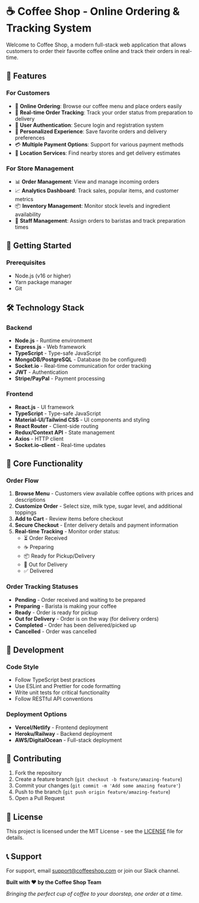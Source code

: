 # ☕ Coffee Shop - Online Ordering & Tracking System

Welcome to Coffee Shop, a modern full-stack web application that allows customers to order their favorite coffee online and track their orders in real-time.

## 🌟 Features

### For Customers
- 🛒 **Online Ordering**: Browse our coffee menu and place orders easily
- 📱 **Real-time Order Tracking**: Track your order status from preparation to delivery
- 👤 **User Authentication**: Secure login and registration system
- 🎯 **Personalized Experience**: Save favorite orders and delivery preferences
- 💳 **Multiple Payment Options**: Support for various payment methods
- 📍 **Location Services**: Find nearby stores and get delivery estimates

### For Store Management
- 📊 **Order Management**: View and manage incoming orders
- 📈 **Analytics Dashboard**: Track sales, popular items, and customer metrics
- 📦 **Inventory Management**: Monitor stock levels and ingredient availability
- 👥 **Staff Management**: Assign orders to baristas and track preparation times


## 🚀 Getting Started

### Prerequisites
- Node.js (v16 or higher)
- Yarn package manager
- Git


## 🛠️ Technology Stack

### Backend
- **Node.js** - Runtime environment
- **Express.js** - Web framework
- **TypeScript** - Type-safe JavaScript
- **MongoDB/PostgreSQL** - Database (to be configured)
- **Socket.io** - Real-time communication for order tracking
- **JWT** - Authentication
- **Stripe/PayPal** - Payment processing

### Frontend
- **React.js** - UI framework
- **TypeScript** - Type-safe JavaScript
- **Material-UI/Tailwind CSS** - UI components and styling
- **React Router** - Client-side routing
- **Redux/Context API** - State management
- **Axios** - HTTP client
- **Socket.io-client** - Real-time updates

## 📱 Core Functionality

### Order Flow
1. **Browse Menu** - Customers view available coffee options with prices and descriptions
2. **Customize Order** - Select size, milk type, sugar level, and additional toppings
3. **Add to Cart** - Review items before checkout
4. **Secure Checkout** - Enter delivery details and payment information
5. **Real-time Tracking** - Monitor order status:
   - ⏳ Order Received
   - ☕ Preparing
   - 📦 Ready for Pickup/Delivery
   - 🚚 Out for Delivery
   - ✅ Delivered

### Order Tracking Statuses
- **Pending** - Order received and waiting to be prepared
- **Preparing** - Barista is making your coffee
- **Ready** - Order is ready for pickup
- **Out for Delivery** - Order is on the way (for delivery orders)
- **Completed** - Order has been delivered/picked up
- **Cancelled** - Order was cancelled

## 🔧 Development

### Code Style
- Follow TypeScript best practices
- Use ESLint and Prettier for code formatting
- Write unit tests for critical functionality
- Follow RESTful API conventions


### Deployment Options
- **Vercel/Netlify** - Frontend deployment
- **Heroku/Railway** - Backend deployment
- **AWS/DigitalOcean** - Full-stack deployment

## 🤝 Contributing

1. Fork the repository
2. Create a feature branch (`git checkout -b feature/amazing-feature`)
3. Commit your changes (`git commit -m 'Add some amazing feature'`)
4. Push to the branch (`git push origin feature/amazing-feature`)
5. Open a Pull Request

## 📄 License

This project is licensed under the MIT License - see the [LICENSE](LICENSE) file for details.

## 📞 Support

For support, email support@coffeeshop.com or join our Slack channel.

**Built with ❤️ by the Coffee Shop Team**

*Bringing the perfect cup of coffee to your doorstep, one order at a time.*
